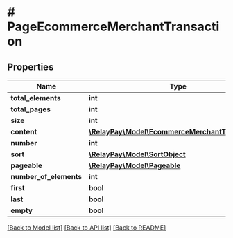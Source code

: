 # # PageEcommerceMerchantTransaction

## Properties

Name | Type | Description | Notes
------------ | ------------- | ------------- | -------------
**total_elements** | **int** |  | [optional]
**total_pages** | **int** |  | [optional]
**size** | **int** |  | [optional]
**content** | [**\RelayPay\Model\EcommerceMerchantTransaction[]**](EcommerceMerchantTransaction.md) |  | [optional]
**number** | **int** |  | [optional]
**sort** | [**\RelayPay\Model\SortObject**](SortObject.md) |  | [optional]
**pageable** | [**\RelayPay\Model\Pageable**](Pageable.md) |  | [optional]
**number_of_elements** | **int** |  | [optional]
**first** | **bool** |  | [optional]
**last** | **bool** |  | [optional]
**empty** | **bool** |  | [optional]

[[Back to Model list]](../../README.md#models) [[Back to API list]](../../README.md#endpoints) [[Back to README]](../../README.md)
